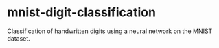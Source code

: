 # mnist-digit-classification
Classification of handwritten digits using a neural network on the MNIST dataset.
